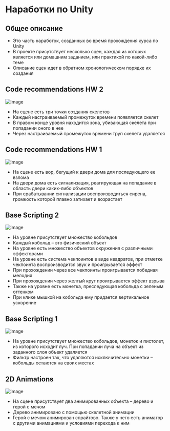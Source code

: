 # Наработки по Unity
## Общее описание
* Это часть наработок, созданных во время прохождения курса по Unity
* В проекте присутствует несколько сцен, каждая из которых является или домашним заданием, или практикой по какой-либо теме
* Описание сцен идет в обратном хронологическом порядке их создания

## Code recommendations HW 2
![image](https://drive.google.com/uc?export=view&id=1UPohCvyUzXUOHZc_FT-jjb8Cz4hS7vul)
* На сцене есть три точки создания скелетов
* Каждый настраиваемый промежуток времени появляется скелет
* В правом конце уровня находится зона, убивающая скелета при попадании оного в нее
* Через настраиваемый промежуток времени труп скелета удаляется


## Code recommendations HW 1
![image](https://drive.google.com/uc?export=view&id=1yfmCNStIhqglhteoSN-QnyOkqLFMTiRU)
* На сцене есть вор, бегущий к двери дома для последующего ее взлома
* На двери дома есть сигнализация, реагирующая на попадание в область двери каких-либо объектов
* При срабатывании сигнализации воспроизводиться сирена, громкость которой плавно затихает и возрастает

## Base Scripting 2
![image](https://drive.google.com/uc?export=view&id=1y4y8UhnlSr8e2W1kBbBdmMXoTSL4jrpi)
* На уровне присутствует множество кобольдов
* Каждый кобольд – это физический объект
* На уровне есть множество объектов окружения с различными эффекторами
* На уровне есть система чекпоинтов в виде квадратов, при отметке чекпоинта воспроизводится звук и проигрывается эффект
* При прохождении через все чекпоинты проигрывается победная мелодия
* При прохождении через желтый круг проигрывается эффект взрыва
* Также на уровне есть монетка, преследующая кобольда с зеленым оттенком 
* При клике мышкой на кобольда ему придается вертикальное ускорение 

## Base Scripting 1
![image](https://drive.google.com/uc?export=view&id=1LZbCdDVxSIFZuJip7IZk5d3r3-U4-5M6)
* На уровне присутствует множество кобольдов, монеток и пистолет, из которого исходит луч. При попадании луча на объект из заданного слоя объект удаляется
* Фильтр настроен так, что удаляются исключительно монетки – кобольды остаются на своих местах



## 2D Animations
![image](https://drive.google.com/uc?export=view&id=1su2UQK59X2637xtx1fNdgKHKRKIvJWPm)
* На сцене присутствует два анимированных объекта – дерево и герой с мечом
* Дерево анимировано с помощью скелетной анимации
* Герой с мечом анимирован спрайтово. Также у него есть аниматор с другими анимациями и условиями перехода к ним
